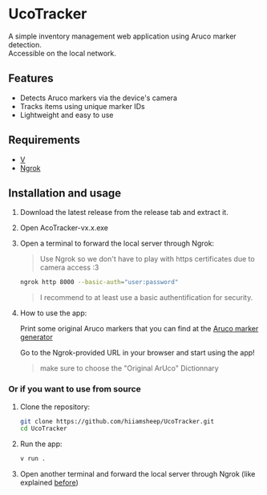 # UcoTracker

A simple inventory management web application using Aruco marker detection.  
Accessible on the local network.

## Features

- Detects Aruco markers via the device's camera
- Tracks items using unique marker IDs
- Lightweight and easy to use

## Requirements

- [V](https://vlang.io)
- [Ngrok](https://ngrok.com)

## Installation and usage

1. Download the latest release from the release tab and extract it.

2. Open AcoTracker-vx.x.exe

3. Open a terminal to forward the local server through Ngrok:

    > Use Ngrok so we don't have to play with https certificates due to camera access :3

    ```bash
    ngrok http 8000 --basic-auth="user:password"
    ```

    > I recommend to at least use a basic authentification for security.

4. How to use the app:

    Print some original Aruco markers that you can find at the [Aruco marker generator](https://chev.me/arucogen/)

    Go to the Ngrok-provided URL in your browser and start using the app!

    > make sure to choose the "Original ArUco" Dictionnary

### Or if you want to use from source

1. Clone the repository:

    ```bash
    git clone https://github.com/hiiamsheep/UcoTracker.git
    cd UcoTracker
    ```

2. Run the app:

    ```bash
    v run .
    ```

3. Open another terminal and forward the local server through Ngrok (like explained [before](#installation-and-usage))

